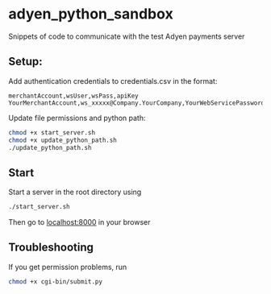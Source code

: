 # adyen_python_sandbox
Snippets of code to communicate with the test Adyen payments server

## Setup:
Add authentication credentials to credentials.csv in the format:
```
merchantAccount,wsUser,wsPass,apiKey
YourMerchantAccount,ws_xxxxx@Company.YourCompany,YourWebServicePassword,YourCheckoutAPIKey
```
Update file permissions and python path:
```bash
chmod +x start_server.sh
chmod +x update_python_path.sh
./update_python_path.sh
```

## Start
Start a server in the root directory using
```bash
./start_server.sh
```

Then go to [localhost:8000](http://localhost:8000) in your browser

## Troubleshooting
If you get permission problems, run
```bash
chmod +x cgi-bin/submit.py
```